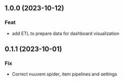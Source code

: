 ## 1.0.0 (2023-10-12)

### Feat

- add ETL to prepare data for dashboard visualization

## 0.1.1 (2023-10-01)

### Fix

- Correct nuuvem spider, item pipelines and settings
